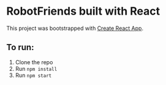 # RobotFriends built with React

This project was bootstrapped with [Create React App](https://github.com/facebook/create-react-app).

## To run:
1. Clone the repo
2. Run `npm install`
3. Run `npm start`